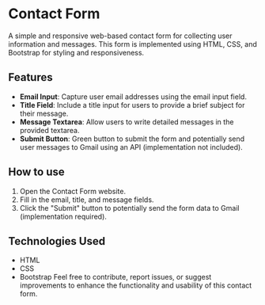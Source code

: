 # Contact Form 
A simple and responsive web-based contact form for collecting user information and messages. This form is implemented using HTML, CSS, and Bootstrap for styling and responsiveness.  
## Features
- **Email Input**: Capture user email addresses using the email input field.
- **Title Field**: Include a title input for users to provide a brief subject for their message.
- **Message Textarea**: Allow users to write detailed messages in the provided textarea.
- **Submit Button**: Green button to submit the form and potentially send user messages to Gmail using an API (implementation not included).
## How to use
1. Open the Contact Form website.
2. Fill in the email, title, and message fields.
3. Click the "Submit" button to potentially send the form data to Gmail (implementation required).
## Technologies Used
- HTML
- CSS
- Bootstrap
Feel free to contribute, report issues, or suggest improvements to enhance the functionality and usability of this contact form.
